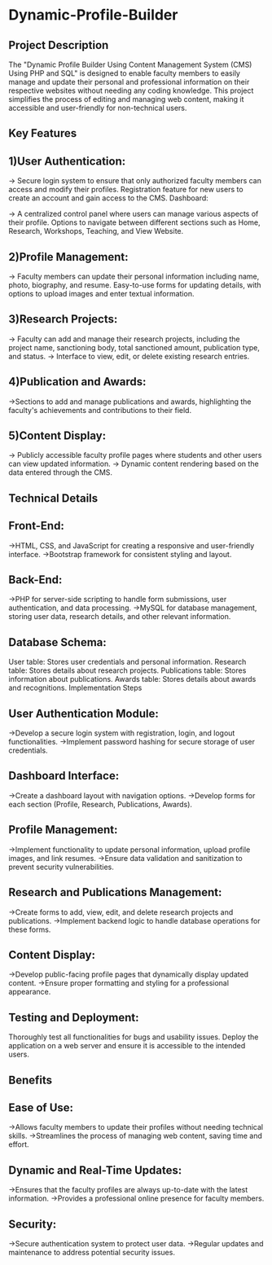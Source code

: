 # Dynamic-Profile-Builder

Project Description
--------------------

The "Dynamic Profile Builder Using Content Management System (CMS) Using PHP and SQL" is designed to enable faculty members to easily manage and update their personal and professional information on their respective websites without needing any coding knowledge. This project simplifies the process of editing and managing web content, making it accessible and user-friendly for non-technical users.

Key Features
-------------
1)User Authentication:
----------------------

-> Secure login system to ensure that only authorized faculty members can access and modify their profiles.
  Registration feature for new users to create an account and gain access to the CMS.
  Dashboard:

-> A centralized control panel where users can manage various aspects of their profile.
   Options to navigate between different sections such as Home, Research, Workshops, Teaching, and View Website.
   
2)Profile Management:
   -----------------

-> Faculty members can update their personal information including name, photo, biography, and resume.
  Easy-to-use forms for updating details, with options to upload images and enter textual information.
  
  3)Research Projects:
  -------------------

-> Faculty can add and manage their research projects, including the project name, sanctioning body, total sanctioned 
   amount, publication type, and status.
-> Interface to view, edit, or delete existing research entries.

4)Publication and Awards:
----------------------

->Sections to add and manage publications and awards, highlighting the faculty's achievements and contributions to their 
  field.

5)Content Display:
------------------

-> Publicly accessible faculty profile pages where students and other users can view updated information.
-> Dynamic content rendering based on the data entered through the CMS.


Technical Details
----------------
Front-End:
-----------

->HTML, CSS, and JavaScript for creating a responsive and user-friendly interface.
->Bootstrap framework for consistent styling and layout.

Back-End:
--------

->PHP for server-side scripting to handle form submissions, user authentication, and data processing.
->MySQL for database management, storing user data, research details, and other relevant information.

Database Schema:
----------------

User table: Stores user credentials and personal information.
Research table: Stores details about research projects.
Publications table: Stores information about publications.
Awards table: Stores details about awards and recognitions.
Implementation Steps

User Authentication Module:
---------------------------

->Develop a secure login system with registration, login, and logout functionalities.
->Implement password hashing for secure storage of user credentials.

Dashboard Interface:
--------------------

->Create a dashboard layout with navigation options.
->Develop forms for each section (Profile, Research, Publications, Awards).

Profile Management:
-------------------

->Implement functionality to update personal information, upload profile images, and link resumes.
->Ensure data validation and sanitization to prevent security vulnerabilities.

Research and Publications Management:
-------------------------------------

->Create forms to add, view, edit, and delete research projects and publications.
->Implement backend logic to handle database operations for these forms.

Content Display:
----------------

->Develop public-facing profile pages that dynamically display updated content.
->Ensure proper formatting and styling for a professional appearance.

Testing and Deployment:
-----------------------

Thoroughly test all functionalities for bugs and usability issues.
Deploy the application on a web server and ensure it is accessible to the intended users.


Benefits
----------
Ease of Use:
------------

->Allows faculty members to update their profiles without needing technical skills.
->Streamlines the process of managing web content, saving time and effort.

Dynamic and Real-Time Updates:
------------------------------

->Ensures that the faculty profiles are always up-to-date with the latest information.
->Provides a professional online presence for faculty members.

Security:
---------
->Secure authentication system to protect user data.
->Regular updates and maintenance to address potential security issues.

